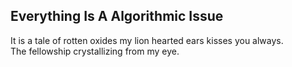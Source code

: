 Everything Is A Algorithmic Issue
---------------------------------
It is a tale of rotten oxides my lion hearted ears kisses you always.  
The fellowship crystallizing from my eye.  
